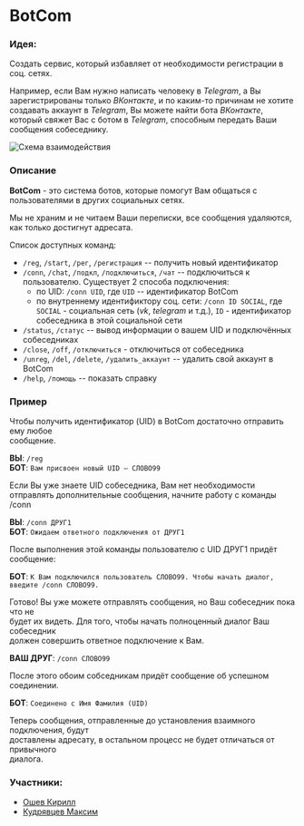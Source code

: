 # BotCom

### Идея: 
Создать сервис, который избавляет от необходимости регистрации в соц. сетях.

Например, если Вам нужно написать человеку в _Telegram_, а Вы зарегистрированы только _ВКонтакте_,
 и по каким-то причинам не хотите создавать аккаунт в _Telegram_, Вы можете найти бота _ВКонтакте_, 
 который свяжет Вас с ботом в _Telegram_, способным передать Ваши сообщения собеседнику.

![Схема взаимодействия](https://i.imgur.com/53TaLG6.png)

### Описание
**BotCom** - это система ботов, которые помогут Вам общаться с пользователями в других социальных сетях.

Мы не храним и не читаем Ваши переписки, все сообщения удаляются, как только достигнут адресата.

Список доступных команд:
- `/reg`, `/start`, `/рег`, `/регистрация` -- получить новый идентификатор
- `/conn`, `/chat`, `/подкл`, `/подключиться`, `/чат` -- подключиться к пользователю. Существует 2 способа подключения:
  - по UID: `/conn UID`, где `UID` -- идентификатор BotCom
  - по внутреннему идентификтору соц. сети: `/conn ID SOCIAL`, где `SOCIAL` - социальная сеть (_vk_, _telegram_ и т.д.), `ID` - идентификатор собеседника в этой социальной сети
- `/status`, `/статус` -- вывод информации о вашем UID и подключённых собеседниках
- `/close`, `/off`, `/отключиться` - отключиться от собеседника
- `/unreg`, `/del`, `/delete`, `/удалить_аккаунт` -- удалить свой аккаунт в BotCom
- `/help`, `/помощь` -- показать справку

### Пример
 Чтобы получить идентификатор (UID) в BotCom достаточно отправить ему любое \
 сообщение.
 
**ВЫ**: `/reg`<br>
**БОТ**: `Вам присвоен новый UID — СЛОВО99`

 Если Вы уже знаете UID собеседника, Вам нет необходимости отправлять дополнительные сообщения, начните работу с команды /conn

**ВЫ**: `/conn ДРУГ1`<br>
**БОТ**: `Ожидаем ответного подключения от ДРУГ1`

 После выполнения этой команды пользователю с UID ДРУГ1 придёт сообщение:
 
**БОТ**: `К Вам подключился пользователь СЛОВО99. Чтобы начать диалог, введите /conn СЛОВО99.`

 Готово! Вы уже можете отправлять сообщения, но Ваш собеседник пока что не \
будет их видеть. Для того, чтобы начать полноценный диалог Ваш собеседник \
должен совершить ответное подключение к Вам.

**ВАШ ДРУГ**: `/conn СЛОВО99`

После этого обоим собседникам придёт сообщение об успешном соединении.

**БОТ**: `Соединено с Имя Фамилия (UID)`

 Теперь сообщения, отправленные до установления взаимного подключения, будут \
доставлены адресату, в остальном процесс не будет отличаться от привычного \
диалога.


### Участники: 
* [Ошев Кирилл](https://github.com/kirillheroes)
* [Кудрявцев Максим](https://github.com/Maxsior)
